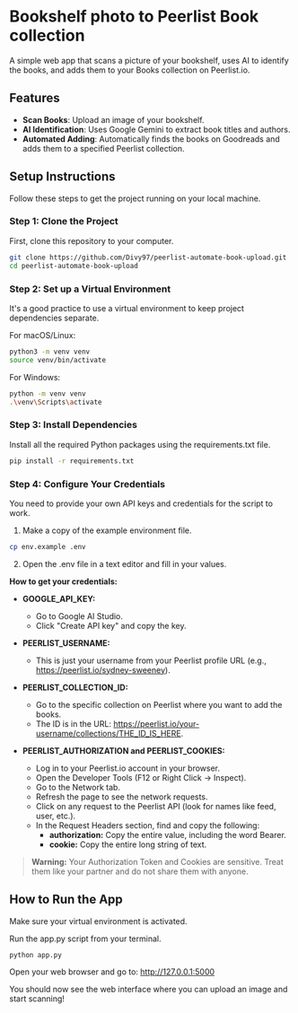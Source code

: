 # Bookshelf photo to Peerlist Book collection

A simple web app that scans a picture of your bookshelf, uses AI to identify the books, and adds them to your Books collection on Peerlist.io.

## Features

* **Scan Books**: Upload an image of your bookshelf.
* **AI Identification**: Uses Google Gemini to extract book titles and authors.
* **Automated Adding**: Automatically finds the books on Goodreads and adds them to a specified Peerlist collection.

## Setup Instructions

Follow these steps to get the project running on your local machine.

### Step 1: Clone the Project

First, clone this repository to your computer.

```bash
git clone https://github.com/Divy97/peerlist-automate-book-upload.git
cd peerlist-automate-book-upload
```

### Step 2: Set up a Virtual Environment

It's a good practice to use a virtual environment to keep project dependencies separate.

For macOS/Linux:
```bash
python3 -m venv venv
source venv/bin/activate
```

For Windows:
```bash
python -m venv venv
.\venv\Scripts\activate
```

### Step 3: Install Dependencies

Install all the required Python packages using the requirements.txt file.

```bash
pip install -r requirements.txt
```

### Step 4: Configure Your Credentials

You need to provide your own API keys and credentials for the script to work.

1. Make a copy of the example environment file.

```bash
cp env.example .env
```

2. Open the .env file in a text editor and fill in your values.

**How to get your credentials:**

- **GOOGLE_API_KEY:**
  - Go to Google AI Studio.
  - Click "Create API key" and copy the key.

- **PEERLIST_USERNAME:**
  - This is just your username from your Peerlist profile URL (e.g., https://peerlist.io/sydney-sweeney).

- **PEERLIST_COLLECTION_ID:**
  - Go to the specific collection on Peerlist where you want to add the books.
  - The ID is in the URL: https://peerlist.io/your-username/collections/THE_ID_IS_HERE.

- **PEERLIST_AUTHORIZATION and PEERLIST_COOKIES:**
  - Log in to your Peerlist.io account in your browser.
  - Open the Developer Tools (F12 or Right Click -> Inspect).
  - Go to the Network tab.
  - Refresh the page to see the network requests.
  - Click on any request to the Peerlist API (look for names like feed, user, etc.).
  - In the Request Headers section, find and copy the following:
    - **authorization:** Copy the entire value, including the word Bearer.
    - **cookie:** Copy the entire long string of text.

> **Warning:** Your Authorization Token and Cookies are sensitive. Treat them like your partner and do not share them with anyone.

## How to Run the App

Make sure your virtual environment is activated.

Run the app.py script from your terminal.

```bash
python app.py
```

Open your web browser and go to: http://127.0.0.1:5000

You should now see the web interface where you can upload an image and start scanning!

